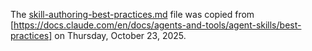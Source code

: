 The [skill-authoring-best-practices.md](skill-authoring-best-practices.md) file was copied from [https://docs.claude.com/en/docs/agents-and-tools/agent-skills/best-practices] on Thursday, October 23, 2025.
